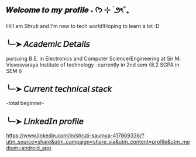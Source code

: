 ## 𝑾𝒆𝒍𝒄𝒐𝒎𝒆 𝒕𝒐 𝒎𝒚 𝒑𝒓𝒐𝒇𝒊𝒍𝒆 ˖ ᡣ𐭩 ⊹ ࣪  ౨ৎ˚₊
Hi!I am Shruti and I'm new to tech world!Hoping to learn a lot :D 
## ╰┈➤ 𝘈𝘤𝘢𝘥𝘦𝘮𝘪𝘤 𝘋𝘦𝘵𝘢𝘪𝘭𝘴 
pursuing B.E. in Electronics and Computer Science/Engineering at Sir M. Visvesvaraya Institute of technology
-currently in 2nd sem {8.2 SGPA in SEM I}
## ╰┈➤ 𝘊𝘶𝘳𝘳𝘦𝘯𝘵 𝘵𝘦𝘤𝘩𝘯𝘪𝘤𝘢𝘭 𝘴𝘵𝘢𝘤𝘬 
-total beginner-
## ╰┈➤ 𝘓𝘪𝘯𝘬𝘦𝘥𝘐𝘯 𝘱𝘳𝘰𝘧𝘪𝘭𝘦 
https://www.linkedin.com/in/shruti-saumya-417869336/?utm_source=share&utm_campaign=share_via&utm_content=profile&utm_medium=android_app